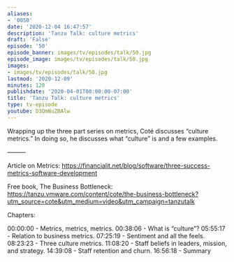 ```yaml
---
aliases:
- '0050'
date: '2020-12-04 16:47:57'
description: 'Tanzu Talk: culture metrics'
draft: 'False'
episode: '50'
episode_banner: images/tv/episodes/talk/50.jpg
episode_image: images/tv/episodes/talk/50.jpg
images:
- images/tv/episodes/talk/50.jpg
lastmod: '2020-12-09'
minutes: 120
publishdate: '2020-04-01T00:00:00-07:00'
title: 'Tanzu Talk: culture metrics'
type: tv-episode
youtube: D3QmNuZBAlw
---
```


Wrapping up the three part series on metrics, Coté discusses “culture metrics.” In doing so, he discusses what “culture” is and a few examples.

———

Article on Metrics: https://financialit.net/blog/software/three-success-metrics-software-development

Free book, The Business Bottleneck: https://tanzu.vmware.com/content/cote/the-business-bottleneck?utm_source=cote&utm_medium=video&utm_campaign=tanzutalk

Chapters:

 00:00:00 -  Metrics, metrics, metrics.
00:38:06 - What is “culture”?
05:55:17 - Relation to business metrics.
07:25:19 - Sentiment and all the feels.
08:23:23 - Three culture metrics.
11:08:20 - Staff beliefs in leaders, mission, and strategy.
14:39:08 - Staff retention and churn.
16:56:18 - Summary